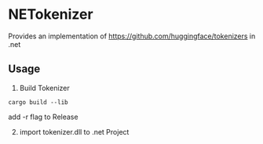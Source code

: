 # NETokenizer
Provides an implementation of https://github.com/huggingface/tokenizers in .net
## Usage

1. Build Tokenizer
```
cargo build --lib
```
add -r flag to Release

2. import tokenizer.dll to .net Project
